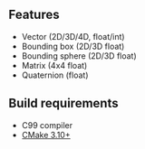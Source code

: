 ## Features
* Vector (2D/3D/4D, float/int)
* Bounding box (2D/3D float)
* Bounding sphere (2D/3D float)
* Matrix (4x4 float)
* Quaternion (float)

## Build requirements
* C99 compiler
* [CMake 3.10+](https://cmake.org/)
